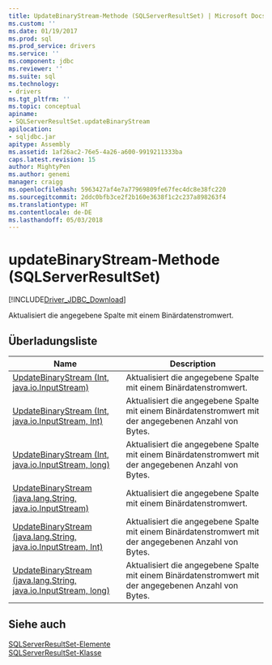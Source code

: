 ```yaml
---
title: UpdateBinaryStream-Methode (SQLServerResultSet) | Microsoft Docs
ms.custom: ''
ms.date: 01/19/2017
ms.prod: sql
ms.prod_service: drivers
ms.service: ''
ms.component: jdbc
ms.reviewer: ''
ms.suite: sql
ms.technology:
- drivers
ms.tgt_pltfrm: ''
ms.topic: conceptual
apiname:
- SQLServerResultSet.updateBinaryStream
apilocation:
- sqljdbc.jar
apitype: Assembly
ms.assetid: 1af26ac2-76e5-4a26-a600-9919211333ba
caps.latest.revision: 15
author: MightyPen
ms.author: genemi
manager: craigg
ms.openlocfilehash: 5963427af4e7a77969809fe67fec4dc8e38fc220
ms.sourcegitcommit: 2ddc0bfb3ce2f2b160e3638f1c2c237a898263f4
ms.translationtype: HT
ms.contentlocale: de-DE
ms.lasthandoff: 05/03/2018
---
```

# <a name="updatebinarystream-method-sqlserverresultset"></a>updateBinaryStream-Methode (SQLServerResultSet)
[!INCLUDE[Driver_JDBC_Download](../../../includes/driver_jdbc_download.md)]

  Aktualisiert die angegebene Spalte mit einem Binärdatenstromwert.  
  
## <a name="overload-list"></a>Überladungsliste  
  
|Name|Description|  
|----------|-----------------|  
|[UpdateBinaryStream (Int, java.io.InputStream)](../../../connect/jdbc/reference/updatebinarystream-method-int-java-io-inputstream.md)|Aktualisiert die angegebene Spalte mit einem Binärdatenstromwert.|  
|[UpdateBinaryStream (Int, java.io.InputStream, Int)](../../../connect/jdbc/reference/updatebinarystream-method-int-java-io-inputstream-int.md)|Aktualisiert die angegebene Spalte mit einem Binärdatenstromwert mit der angegebenen Anzahl von Bytes.|  
|[UpdateBinaryStream (Int, java.io.InputStream, long)](../../../connect/jdbc/reference/updatebinarystream-method-int-java-io-inputstream-long.md)|Aktualisiert die angegebene Spalte mit einem Binärdatenstromwert mit der angegebenen Anzahl von Bytes.|  
|[UpdateBinaryStream (java.lang.String, java.io.InputStream)](../../../connect/jdbc/reference/updatebinarystream-method-java-lang-string-java-io-inputstream.md)|Aktualisiert die angegebene Spalte mit einem Binärdatenstromwert.|  
|[UpdateBinaryStream (java.lang.String, java.io.InputStream, Int)](../../../connect/jdbc/reference/updatebinarystream-method-java-lang-string-java-io-inputstream-int.md)|Aktualisiert die angegebene Spalte mit einem Binärdatenstromwert mit der angegebenen Anzahl von Bytes.|  
|[UpdateBinaryStream (java.lang.String, java.io.InputStream, long)](../../../connect/jdbc/reference/updatebinarystream-method-java-lang-string-java-io-inputstream-long.md)|Aktualisiert die angegebene Spalte mit einem Binärdatenstromwert mit der angegebenen Anzahl von Bytes.|  
  
## <a name="see-also"></a>Siehe auch  
 [SQLServerResultSet-Elemente](../../../connect/jdbc/reference/sqlserverresultset-members.md)   
 [SQLServerResultSet-Klasse](../../../connect/jdbc/reference/sqlserverresultset-class.md)  
  
  
